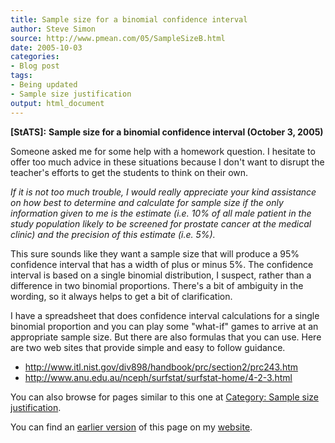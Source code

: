 ```yaml
---
title: Sample size for a binomial confidence interval
author: Steve Simon
source: http://www.pmean.com/05/SampleSizeB.html
date: 2005-10-03
categories:
- Blog post
tags:
- Being updated
- Sample size justification
output: html_document
---
```

**[StATS]:** **Sample size for a binomial confidence
interval (October 3, 2005)**

Someone asked me for some help with a homework question. I hesitate to
offer too much advice in these situations because I don't want to
disrupt the teacher's efforts to get the students to think on their
own.

*If it is not too much trouble, I would really appreciate your kind
assistance on how best to determine and calculate for sample size if
the only information given to me is the estimate (i.e. 10% of all male
patient in the study population likely to be screened for prostate
cancer at the medical clinic) and the precision of this estimate (i.e.
5%).*

This sure sounds like they want a sample size that will produce a 95%
confidence interval that has a width of plus or minus 5%. The confidence
interval is based on a single binomial distribution, I suspect, rather
than a difference in two binomial proportions. There's a bit of
ambiguity in the wording, so it always helps to get a bit of
clarification.

I have a spreadsheet that does confidence interval calculations for a
single binomial proportion and you can play some "what-if" games to
arrive at an appropriate sample size. But there are also formulas that
you can use. Here are two web sites that provide simple and easy to
follow guidance.

- <http://www.itl.nist.gov/div898/handbook/prc/section2/prc243.htm>
- <http://www.anu.edu.au/nceph/surfstat/surfstat-home/4-2-3.html>

 You can also browse
for pages similar to this one at [Category: Sample size
justification](../category/SampleSizeJustification.html).

You can find an [earlier version][sim1] of this page on my [website][sim2].

[sim1]: http://www.pmean.com/05/SampleSizeB.html
[sim2]: http://www.pmean.com
